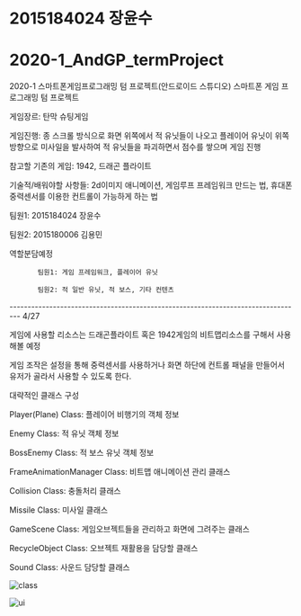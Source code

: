 # 2015184024 장윤수
# 2020-1_AndGP_termProject

2020-1 스마트폰게임프로그래밍 텀 프로젝트(안드로이드  스튜디오)
스마트폰 게임 프로그래밍 텀 프로젝트

게임장르: 탄막 슈팅게임

게임진행: 종 스크롤 방식으로 화면 위쪽에서 적 유닛들이 나오고 플레이어 유닛이 위쪽 방향으로 미사일을 발사하여 적 유닛들을 파괴하면서 점수를 쌓으며 게임 진행

참고할 기존의 게임: 1942, 드래곤 플라이트

기술적/배워야할 사항들: 2d이미지 애니메이션, 게임루프 프레임워크 만드는 법, 휴대폰 중력센서를 이용한 컨트롤이 가능하게 하는 법

팀원1: 2015184024 장윤수

팀원2: 2015180006 김용민

역할분담예정

           팀원1: 게임 프레임워크, 플레이어 유닛

           팀원2: 적 일반 유닛, 적 보스, 기타 컨텐츠


--------------------------------------------------------------------------------- 4/27

게임에 사용할 리소스는 드래곤플라이트 혹은 1942게임의 비트맵리소스를 구해서 사용해볼 예정

게임 조작은 설정을 통해 중력센서를 사용하거나 화면 하단에 컨트롤 패널을 만들어서 유저가 골라서 사용할 수 있도록 한다.


대략적인 클래스 구성

Player(Plane) Class: 플레이어 비행기의 객체 정보

Enemy Class: 적 유닛 객체 정보

BossEnemy Class: 적 보스 유닛 객체 정보

FrameAnimationManager Class: 비트맵 애니메이션 관리 클래스

Collision Class: 충돌처리 클래스

Missile Class: 미사일 클래스

GameScene Class: 게임오브젝트들을 관리하고 화면에 그려주는 클래스

RecycleObject Class: 오브젝트 재활용을 담당할 클래스

Sound Class: 사운드 담당할 클래스


![class](https://user-images.githubusercontent.com/48274155/80374650-f0efa100-88d1-11ea-8f6b-94de32596c88.png)

![ui](https://user-images.githubusercontent.com/48274155/80374781-2f855b80-88d2-11ea-8da6-aa9919b76063.png)
